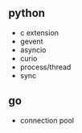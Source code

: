 ## python

- c extension
- gevent
- asyncio
- curio
- process/thread
- sync

## go

- connection pool